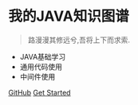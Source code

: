 <!-- _coverpage.md -->

<!--![logo](./images/icon.svg)-->

# 我的JAVA知识图谱  

> 路漫漫其修远兮,吾将上下而求索.

- JAVA基础学习
- 通用代码使用
- 中间件使用

[GitHub](https://github.com/zsfen/docsify-web)
[Get Started](README)
